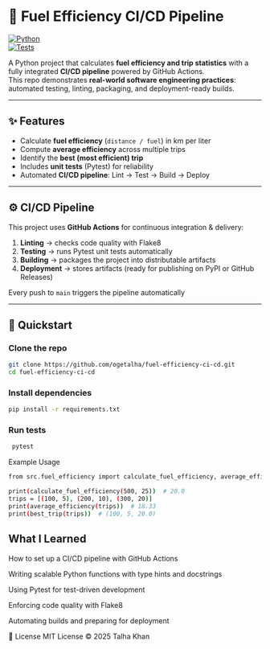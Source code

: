 # 🚗 Fuel Efficiency CI/CD Pipeline  

[![Python](https://img.shields.io/badge/Python-3.10-blue.svg)](https://www.python.org/)  
[![Tests](https://img.shields.io/badge/tests-passing-brightgreen.svg)](https://github.com/YOUR-USERNAME/fuel-efficiency-ci-cd/actions)  

A Python project that calculates **fuel efficiency and trip statistics** with a fully integrated **CI/CD pipeline** powered by GitHub Actions.  
This repo demonstrates **real-world software engineering practices**: automated testing, linting, packaging, and deployment-ready builds.  

---

## ✨ Features  
-  Calculate **fuel efficiency** (`distance / fuel`) in km per liter  
-  Compute **average efficiency** across multiple trips  
-  Identify the **best (most efficient) trip**  
-  Includes **unit tests** (Pytest) for reliability  
-  Automated **CI/CD pipeline**: Lint → Test → Build → Deploy  


---

## ⚙️ CI/CD Pipeline  
This project uses **GitHub Actions** for continuous integration & delivery:  

1. **Linting** → checks code quality with Flake8  
2. **Testing** → runs Pytest unit tests automatically  
3. **Building** → packages the project into distributable artifacts  
4. **Deployment** → stores artifacts (ready for publishing on PyPI or GitHub Releases)  

Every push to `main` triggers the pipeline automatically  

---

## 🚀 Quickstart  

### Clone the repo  
```bash
git clone https://github.com/ogetalha/fuel-efficiency-ci-cd.git
cd fuel-efficiency-ci-cd
``` 
### Install dependencies
``` bash
pip install -r requirements.txt
```

### Run tests
```bash
 pytest
 ```
Example Usage
```bash
from src.fuel_efficiency import calculate_fuel_efficiency, average_efficiency, best_trip

print(calculate_fuel_efficiency(500, 25))  # 20.0
trips = [(100, 5), (200, 10), (300, 20)]
print(average_efficiency(trips))  # 18.33
print(best_trip(trips))  # (100, 5, 20.0)
```

## What I Learned
How to set up a CI/CD pipeline with GitHub Actions

Writing scalable Python functions with type hints and docstrings

Using Pytest for test-driven development

Enforcing code quality with Flake8

Automating builds and preparing for deployment

📜 License
MIT License © 2025 Talha Khan